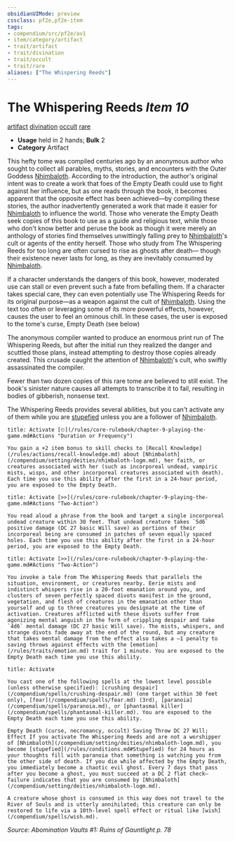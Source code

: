 ```yaml
---
obsidianUIMode: preview
cssclass: pf2e,pf2e-item
tags:
- compendium/src/pf2e/av1
- item/category/artifact
- trait/artifact
- trait/divination
- trait/occult
- trait/rare
aliases: ["The Whispering Reeds"]
---
```

# The Whispering Reeds *Item 10*  
[artifact](/rules/traits/artifact-gmg.md)  [divination](/rules/traits/divination.md)  [occult](/rules/traits/occult.md)  [rare](/rules/traits/rare.md)  

- **Usage** held in 2 hands; **Bulk** 2
- **Category** Artifact

This hefty tome was compiled centuries ago by an anonymous author who sought to collect all parables, myths, stories, and encounters with the Outer Goddess [Nhimbaloth](/compendium/setting/deities/nhimbaloth-logm.md). According to the introduction, the author's original intent was to create a work that foes of the Empty Death could use to fight against her influence, but as one reads through the book, it becomes apparent that the opposite effect has been achieved—by compiling these stories, the author inadvertently generated a work that made it easier for [Nhimbaloth](/compendium/setting/deities/nhimbaloth-logm.md) to influence the world. Those who venerate the Empty Death seek copies of this book to use as a guide and religious text, while those who don't know better and peruse the book as though it were merely an anthology of stories find themselves unwittingly falling prey to [Nhimbaloth](/compendium/setting/deities/nhimbaloth-logm.md)'s cult or agents of the entity herself. Those who study from The Whispering Reeds for too long are often cursed to rise as ghosts after death— though their existence never lasts for long, as they are inevitably consumed by [Nhimbaloth](/compendium/setting/deities/nhimbaloth-logm.md).

If a character understands the dangers of this book, however, moderated use can stall or even prevent such a fate from befalling them. If a character takes special care, they can even potentially use The Whispering Reeds for its original purpose—as a weapon against the cult of [Nhimbaloth](/compendium/setting/deities/nhimbaloth-logm.md). Using the text too often or leveraging some of its more powerful effects, however, causes the user to feel an ominous chill. In these cases, the user is exposed to the tome's curse, Empty Death (see below)

The anonymous compiler wanted to produce an enormous print run of The Whispering Reeds, but after the initial run they realized the danger and scuttled those plans, instead attempting to destroy those copies already created. This crusade caught the attention of [Nhimbaloth](/compendium/setting/deities/nhimbaloth-logm.md)'s cult, who swiftly assassinated the compiler.

Fewer than two dozen copies of this rare tome are believed to still exist. The book's sinister nature causes all attempts to transcribe it to fail, resulting in bodies of gibberish, nonsense text.

The Whispering Reeds provides several abilities, but you can't activate any of them while you are [stupefied](/rules/conditions.md#Stupefied) unless you are a follower of [Nhimbaloth](/compendium/setting/deities/nhimbaloth-logm.md).

```ad-embed-ability
title: Activate [⏲](/rules/core-rulebook/chapter-9-playing-the-game.md#Actions "Duration or Frequency")

You gain a +2 item bonus to skill checks to [Recall Knowledge](/rules/actions/recall-knowledge.md) about [Nhimbaloth](/compendium/setting/deities/nhimbaloth-logm.md), her faith, or creatures associated with her (such as incorporeal undead, vampiric mists, wisps, and other incorporeal creatures associated with death). Each time you use this ability after the first in a 24-hour period, you are exposed to the Empty Death.
```

```ad-embed-ability
title: Activate [>>](/rules/core-rulebook/chapter-9-playing-the-game.md#Actions "Two-Action")

You read aloud a phrase from the book and target a single incorporeal undead creature within 30 feet. That undead creature takes `5d6` positive damage (DC 27 basic Will save) as portions of their incorporeal being are consumed in patches of seven equally spaced holes. Each time you use this ability after the first in a 24-hour period, you are exposed to the Empty Death.
```

```ad-embed-ability
title: Activate [>>](/rules/core-rulebook/chapter-9-playing-the-game.md#Actions "Two-Action")

You invoke a tale from The Whispering Reeds that parallels the situation, environment, or creatures nearby. Eerie mists and indistinct whispers rise in a 20-foot emanation around you, and clusters of seven perfectly spaced divots manifest in the ground, vegetation, and flesh of creatures in the emanation other than yourself and up to three creatures you designate at the time of activation. Creatures afflicted with these divots suffer from agonizing mental anguish in the form of crippling despair and take `4d6` mental damage (DC 27 basic Will save). The mists, whispers, and strange divots fade away at the end of the round, but any creature that takes mental damage from the effect also takes a –1 penalty to saving throws against effects with the [emotion](/rules/traits/emotion.md) trait for 1 minute. You are exposed to the Empty Death each time you use this ability.
```

```ad-embed-ability
title: Activate

You cast one of the following spells at the lowest level possible (unless otherwise specified): [crushing despair](/compendium/spells/crushing-despair.md) (one target within 30 feet only), [fear](/compendium/spells/fear.md) (3rd), [paranoia](/compendium/spells/paranoia.md), or [phantasmal killer](/compendium/spells/phantasmal-killer.md). You are exposed to the Empty Death each time you use this ability.

Empty Death (curse, necromancy, occult) Saving Throw DC 27 Will; Effect If you activate The Whispering Reeds and are not a worshipper of [Nhimbaloth](/compendium/setting/deities/nhimbaloth-logm.md), you become [stupefied](/rules/conditions.md#Stupefied) for 24 hours as your thoughts fill with paranoia that something is watching you from the other side of death. If you die while affected by the Empty Death, you immediately become a chaotic evil ghost. Every 7 days that pass after you become a ghost, you must succeed at a DC 2 flat check— failure indicates that you are consumed by [Nhimbaloth](/compendium/setting/deities/nhimbaloth-logm.md).

A creature whose ghost is consumed in this way does not travel to the River of Souls and is utterly annihilated; this creature can only be restored to life via a 10th-level spell effect or ritual like [wish](/compendium/spells/wish.md).
```

*Source: Abomination Vaults #1: Ruins of Gauntlight p. 78*